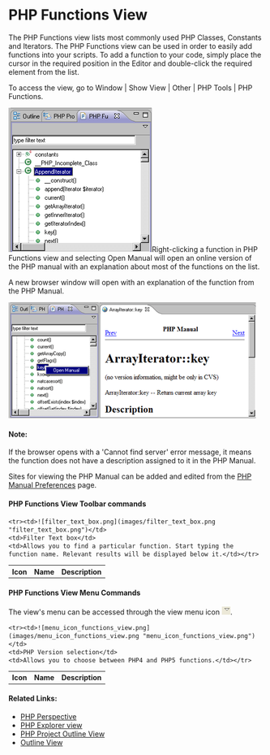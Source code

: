 # PHP Functions View

<!--context:php_functions_view-->

The PHP Functions view lists most commonly used PHP Classes, Constants and Iterators. The PHP Functions view can be used in order to easily add functions into your scripts. To add a function to your code, simply place the cursor in the required position in the Editor and double-click the required element from the list.

To access the view, go to Window | Show View | Other | PHP Tools | PHP Functions.

![view_php_functions.png](images/view_php_functions.png "view_php_functions.png")Right-clicking a function in PHP Functions view and selecting Open Manual will open an online version of the PHP manual with an explanation about most of the functions on the list.

A new browser window will open with an explanation of the function from the PHP Manual.

![phpmanual_integration.png](images/phpmanual_integration.png "phpmanual_integration.png")

#### Note:

If the browser opens with a 'Cannot find server' error message, it means the function does not have a description assigned to it in the PHP Manual.

Sites for viewing the PHP Manual can be added and edited from the [PHP Manual Preferences](../../../032-reference/032-preferences/072-php_manual.md) page.

#### PHP Functions View Toolbar commands

<table>
	<tr><th>Icon</th>
	<th>Name</th>
	<th>Description</th></tr>

	<tr><td>![filter_text_box.png](images/filter_text_box.png "filter_text_box.png")</td>
	<td>Filter Text box</td>
	<td>Allows you to find a particular function. Start typing the function name. Relevant results will be displayed below it.</td></tr>
</table>

#### PHP Functions View Menu Commands

The view's menu can be accessed through the view menu icon ![menu_icon.png](images/menu_icon.png "menu_icon.png").

<table>
	<tr><th>Icon</th>
	<th>Name</th>
	<th>Description</th></tr>

	<tr><td>![menu_icon_functions_view.png](images/menu_icon_functions_view.png "menu_icon_functions_view.png")</td>
	<td>PHP Version selection</td>
	<td>Allows you to choose between PHP4 and PHP5 functions.</td></tr>
</table>

<!--links-start-->

#### Related Links:

 * [PHP Perspective](../../../032-reference/008-php_perspectives_and_views/008-php_perspective_views/000-index.md)
 * [PHP Explorer view](../../../032-reference/008-php_perspectives_and_views/008-php_perspective_views/008-php_explorer_view.md)
 * [PHP Project Outline View](016-project_outline_view.md)
 * [Outline View](../../../032-reference/008-php_perspectives_and_views/008-php_perspective_views/016-php_outline_view.md)

<!--links-end-->

